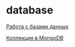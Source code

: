 # database

[Работа с базами данных](https://docs.google.com/spreadsheets/d/15beEU2U7gK2Y8khid-QlUNAi63gjvtBRfUM8mbzUuHI/edit?usp=sharing)

[Коллекция в MongoDB](https://docs.google.com/spreadsheets/d/1lrPzBvghbzrwvmSa5ytsReZlckPO5_OUHveVoPy-19c/edit?usp=sharing)
